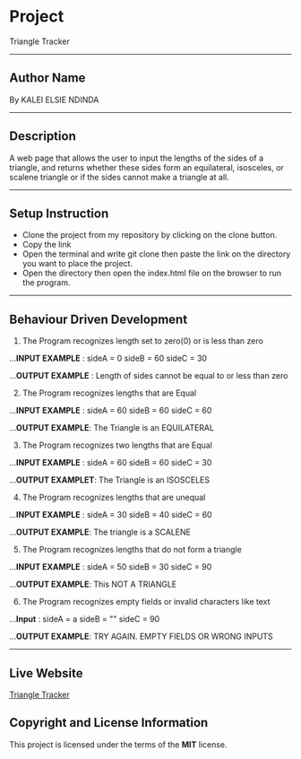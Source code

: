 
# Project
Triangle Tracker

***
## Author Name
By KALEI ELSIE NDINDA

***

## Description 
A web page that allows the user to input the lengths of the sides of a triangle, and returns whether these sides 
form an equilateral, isosceles, or scalene triangle or if the sides cannot make a triangle at all. 

***
## Setup Instruction
* Clone the project from my repository by clicking on the clone button.
* Copy the link
* Open the terminal and write git clone then paste the link on the directory you want to place the project.
* Open the directory then open the index.html file on the browser to run the program.

***
## Behaviour Driven Development
 1. The Program recognizes length set to zero(0) or is less than zero
 
 ...**INPUT EXAMPLE** : sideA = 0 sideB = 60 sideC = 30
 
 ...**OUTPUT EXAMPLE** : Length of sides cannot be equal to or less than zero
 
 2. The Program recognizes lengths that are Equal
 
 ...**INPUT EXAMPLE** : sideA = 60 sideB = 60 sideC = 60
 
 ...**OUTPUT EXAMPLE**: The Triangle is an EQUILATERAL
 
 3. The Program recognizes  two lengths that are Equal
 
 ...**INPUT EXAMPLE** : sideA = 60 sideB = 60 sideC = 30
 
 ...**OUTPUT EXAMPLET**: The Triangle is an ISOSCELES
 
 4. The Program recognizes lengths that are unequal
 
 ...**INPUT EXAMPLE** : sideA = 30 sideB = 40 sideC = 60
 
 ...**OUTPUT EXAMPLE**: The triangle is a SCALENE
 
 5. The Program recognizes lengths that do not form a triangle
 
 ...**INPUT EXAMPLE** : sideA = 50 sideB = 30 sideC = 90
 
 ...**OUTPUT EXAMPLE**: This NOT A TRIANGLE
 
 6. The Program recognizes empty fields or invalid characters like text
 
 ...**Input** : sideA = a  sideB = "" sideC = 90
 
 ...**OUTPUT EXAMPLE**: TRY AGAIN. EMPTY FIELDS OR WRONG INPUTS
 
 ***
 
 ## Live Website
  
  [Triangle Tracker]()

 ## Copyright and License Information
 This project is licensed under the terms of the **MIT** license.
 
